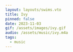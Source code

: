 ```yaml
---
layout: layouts/swims.vto
title: Ivy
pinned: false
date: 2023-11-03
gif: /assets/images/ivy.gif
audio: /assets/music/ivy.m4a
tags:
  - music
---
```

